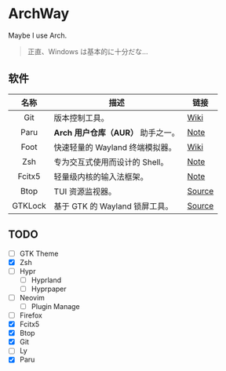 # ArchWay

Maybe I use Arch.

> 正直、Windows は基本的に十分だな…

## 软件

<!-- Fallback route: Note > Wiki > Source(GitHub etc.) > Package/AUR -->

| 名称 | 描述 | 链接 |
|:-:|-|-|
| Git | 版本控制工具。 | [Wiki](https://wiki.archlinux.org/title/Git) |
| Paru | **Arch 用户仓库（AUR）** 助手之一。 | [Note](note/paru.md) |
| Foot | 快速轻量的 Wayland 终端模拟器。 | [Wiki](https://wiki.archlinux.org/title/Foot) |
| Zsh | 专为交互式使用而设计的 Shell。 | [Note](note/zsh.md)
| Fcitx5 | 轻量级内核的输入法框架。 | [Note](note/fcitx5.md) |
| Btop | TUI 资源监视器。 | [Source](https://github.com/aristocratos/btop) |
| GTKLock | 基于 GTK 的 Wayland 锁屏工具。 | [Source](https://github.com/jovanlanik/gtklock) |

## TODO

- [ ] GTK Theme
- [x] Zsh
- [ ] Hypr
    - [ ] Hyprland
    - [ ] Hyprpaper
- [ ] Neovim
    - [ ] Plugin Manage
- [ ] Firefox
- [x] Fcitx5
- [x] Btop
- [x] Git
- [ ] Ly
- [x] Paru
